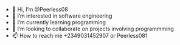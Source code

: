 - 👋 Hi, I’m @Peerless08
- 👀 I’m interested in software engineering
- 🌱 I’m currently learning programming
- 💞️ I’m looking to collaborate on projects involving programmming
- 📫 How to reach me +2349031452907<whatsApp> or Peerless081<TikTok>

<!---
Peerless08/Peerless08 is a ✨ special ✨ repository because its `README.md` (this file) appears on your GitHub profile.
You can click the Preview link to take a look at your changes.
--->
